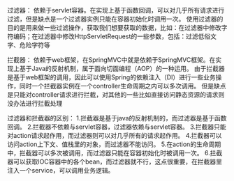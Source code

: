过滤器：
依赖于servlet容器。在实现上基于函数回调，可以对几乎所有请求进行过滤，但是缺点是一个过滤器实例只能在容器初始化时调用一次。
使用过滤器的目的是用来做一些过滤操作，获取我们想要获取的数据，比如：在过滤器中修改字符编码；在过滤器中修改HttpServletRequest的一些参数，包括：过滤低俗文字、危险字符等

拦截器：
依赖于web框架，在SpringMVC中就是依赖于SpringMVC框架。在实现上基于Java的反射机制，属于面向切面编程（AOP）的一种运用。
由于拦截器是基于web框架的调用，因此可以使用Spring的依赖注入（DI）进行一些业务操作，同时一个拦截器实例在一个controller生命周期之内可以多次调用。
但是缺点是只能对controller请求进行拦截，对其他的一些比如直接访问静态资源的请求则没办法进行拦截处理

过滤器和拦截器的区别：
1.拦截器是基于java的反射机制的，而过滤器是基于函数回调。
2.拦截器不依赖与servlet容器，过滤器依赖与servlet容器。
3.拦截器只能对action请求起作用，而过滤器则可以对几乎所有的请求起作用。
4.拦截器可以访问action上下文、值栈里的对象，而过滤器不能访问。
5.在action的生命周期中，拦截器可以多次被调用，而过滤器只能在容器初始化时被调用一次。
6.拦截器可以获取IOC容器中的各个bean，而过滤器就不行，这点很重要，在拦截器里注入一个service，可以调用业务逻辑。